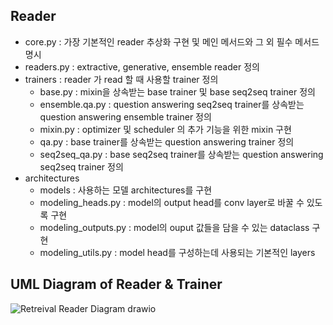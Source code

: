 ## Reader

- core.py : 가장 기본적인 reader 추상화 구현 및 메인 메서드와 그 외 필수 메서드 명시
- readers.py : extractive, generative, ensemble reader 정의
- trainers : reader 가 read 할 때 사용할 trainer 정의
    - base.py : mixin을 상속받는 base trainer 및 base seq2seq trainer 정의
    - ensemble.qa.py : question answering seq2seq trainer를 상속받는 question answering ensemble trainer 정의
    - mixin.py : optimizer 및 scheduler 의 추가 기능을 위한 mixin 구현
    - qa.py : base trainer를 상속받는 question answering trainer 정의
    - seq2seq_qa.py : base seq2seq trainer를 상속받는 question answering seq2seq trainer 정의
- architectures
    - models : 사용하는 모델 architectures를 구현
    - modeling_heads.py : model의 output head를 conv layer로 바꿀 수 있도록 구현
    - modeling_outputs.py : model의 ouput 값들을 담을 수 있는 dataclass 구현
    - modeling_utils.py : model head를 구성하는데 사용되는 기본적인 layers

## UML Diagram of Reader & Trainer
![Retreival   Reader Diagram drawio](https://user-images.githubusercontent.com/41335296/140637044-0260b293-ab3c-41b6-a74d-6238da496920.png)
